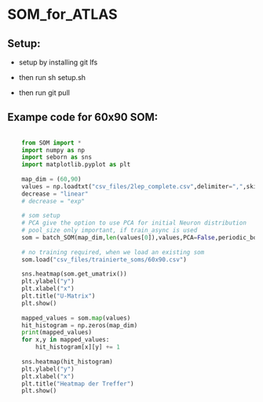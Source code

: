 # SOM_for_ATLAS

## Setup:
- setup by installing git lfs<br/>

- then run sh setup.sh <br/>

- then run git pull<br/>

## Exampe code for 60x90 SOM:

```python
	
	from SOM import *
	import numpy as np
	import seborn as sns
	import matplotlib.pyplot as plt
	
	map_dim = (60,90)
	values = np.loadtxt("csv_files/2lep_complete.csv",delimiter=",",skiprows=1)
	decrease = "linear"
	# decrease = "exp"
	
	# som setup
	# PCA give the option to use PCA for initial Neuron distribution
	# pool_size only important, if train_async is used
	som = batch_SOM(map_dim,len(values[0]),values,PCA=False,periodic_boundarys=True)
	
	# no training required, when we load an existing som
	som.load("csv_files/trainierte_soms/60x90.csv")
	
	sns.heatmap(som.get_umatrix())
	plt.ylabel("y")
	plt.xlabel("x")
	plt.title("U-Matrix")
	plt.show()
	
	mapped_values = som.map(values)
	hit_histogram = np.zeros(map_dim)
	print(mapped_values)
	for x,y in mapped_values:
		hit_histogram[x][y] += 1
	
	sns.heatmap(hit_histogram)
	plt.ylabel("y")
	plt.xlabel("x")
	plt.title("Heatmap der Treffer")
	plt.show()
	
	
```